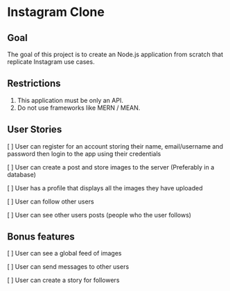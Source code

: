 # Instagram Clone

## Goal

The goal of this project is to create an Node.js application from scratch that replicate Instagram use cases. 

## Restrictions

1. This application must be only an API.
2. Do not use frameworks like MERN / MEAN.

## User Stories

[ ] User can register for an account storing their name, email/username and password then login to the app using their credentials

[ ] User can create a post and store images to the server (Preferably in a database)

[ ] User has a profile that displays all the images they have uploaded

[ ] User can follow other users

[ ] User can see other users posts (people who the user follows)

## Bonus features

[ ] User can see a global feed of images

[ ] User can send messages to other users

[ ] User can create a story for followers
